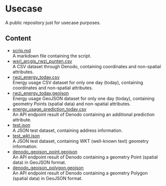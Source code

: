 # Usecase

A public repository just for usecase purposes.

## Content

-   [scrip.md](script.md)<br>
    A markdown file containing the script.
-   [wsrl_arcgis_rwzi_punten.csv](wsrl_arcgis_rwzi_punten.csv)<br>
    A CSV dataset through Denodo, containing coordinates and non-spatial attributes.
-   [rwzi_energy_today.csv](rwzi_energy_today.csv)<br>
    Energy usage CSV dataset for only one day (today), containing coordinates and non-spatial attributes.
-   [rwzi_energy_today.geojson](rwzi_energy_today.geojson)<br>
    Energy usage GeoJSON dataset for only one day (today), containing geometry Points (spatial data) and non-spatial attributes.
-   [energy_usage_prediction_today.csv](energy_usage_prediction_today.csv)<br>
    An API endpoint result of Denodo containing an additional prediction attribute.
-   [test.json](test.json)<br>
    A JSON test dataset, containing address information.
-   [test_wkt.json](test_wkt.json)<br>
    A JSON test dataset, containing WKT (well-known text) geometry information.
-   [denodo_geojson_point.geojson](denodo_geojson_point.geojson)<br>
    An API endpoint result of Denodo containing a geometry Point (spatial data) in GeoJSON format.
-   [denodo_geojson_polygon.geojson](denodo_geojson_polygon.geojson)<br>
    An API endpoint result of Denodo containing a geometry Polygon (spatial data) in GeoJSON format.
